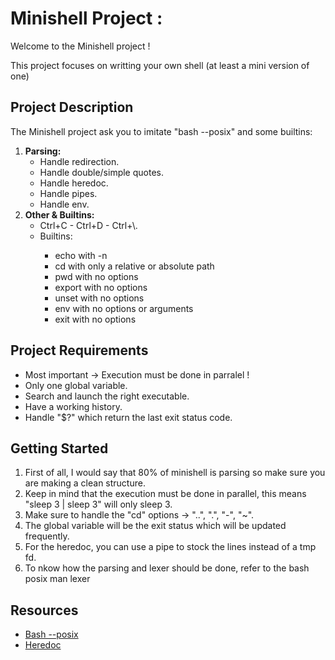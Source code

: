 <!DOCTYPE html>
<html>
<body>
  <h1>Minishell Project :</a></a></h1>
  <p>Welcome to the Minishell project !</p>
  <p>This project focuses on writting your own shell (at least a mini version of one)</p>
  
  <h2>Project Description</h2>
  <p>The Minishell project ask you to imitate "bash --posix" and some builtins:</p>
  <ol>
    <li>
      <strong>Parsing:</strong>
      <ul>
        <li>Handle redirection.</li>
        <li>Handle double/simple quotes.</li>
        <li>Handle heredoc.</li>
        <li>Handle pipes.</li>
        <li>Handle env.</li>
      </ul>
    </li>
    <li>
      <strong>Other & Builtins:</strong>
      <ul>
        <li>Ctrl+C - Ctrl+D - Ctrl+\.</li>
        <li>Builtins:</li>
        <ul>
          <li>echo with -n</li>
          <li>cd with only a relative or absolute path</li>
          <li>pwd with no options</li>
          <li>export with no options</li>
          <li>unset with no options</li>
          <li>env with no options or arguments</li>
          <li>exit with no options</li>
        </ul>
      </ul>
    </li>
  </ol>

  <h2>Project Requirements</h2>
  <ul>
    <li>Most important -> Execution must be done in parralel !</li>
    <li>Only one global variable.</li>
    <li>Search and launch the right executable.</li>
    <li>Have a working history.</li>
    <li>Handle "$?" which return the last exit status code.</li>
  </ul>

  <h2>Getting Started</h2>
  <ol>
    <li>First of all, I would say that 80% of minishell is parsing so make sure you are making a clean structure.</li>
    <li>Keep in mind that the execution must be done in parallel, this means "sleep 3 | sleep 3" will only sleep 3.</li>
    <li>Make sure to handle the "cd" options -> "..", ".", "-", "~".</li>
    <li>The global variable will be the exit status which will be updated frequently.</li>
    <li>For the heredoc, you can use a pipe to stock the lines instead of a tmp fd.</li>
    <li>To nkow how the parsing and lexer should be done, refer to the bash posix man lexer</li>
  </ol>

  <h2>Resources</h2>
  <ul>
    <li><a href="https://www.gnu.org/software/bash/manual/html_node/Bash-POSIX-Mode.html">Bash --posix</a></li>
    <li><a href="https://tldp.org/LDP/abs/html/here-docs.html">Heredoc</a></li>
</body>
</html>
